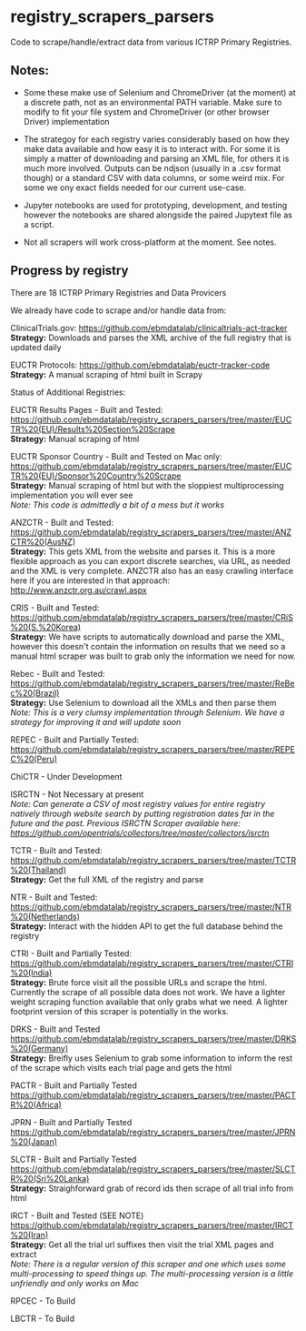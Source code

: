 # registry_scrapers_parsers
Code to scrape/handle/extract data from various ICTRP Primary Registries.

## Notes:

* Some these make use of Selenium and ChromeDriver (at the moment) at a discrete path, not as an environmental PATH variable. Make sure to modify to fit your file system and ChromeDriver (or other browser Driver) implementation

* The strategoy for each registry varies considerably based on how they make data available and how easy it is to interact with. For some it is simply a matter of downloading and parsing an XML file, for others it is much more involved. Outputs can be ndjson (usually in a .csv format though) or a standard CSV with data columns, or some weird mix. For some we ony exact fields needed for our current use-case.

* Jupyter notebooks are used for prototyping, development, and testing however the notebooks are shared alongside the paired Jupytext file as a script.

* Not all scrapers will work cross-platform at the moment. See notes.

## Progress by registry

There are 18 ICTRP Primary Registries and Data Provicers

We already have code to scrape and/or handle data from:

ClinicalTrials.gov:
https://github.com/ebmdatalab/clinicaltrials-act-tracker  
**Strategy:** Downloads and parses the XML archive of the full registry that is updated daily

EUCTR Protocols:
https://github.com/ebmdatalab/euctr-tracker-code  
**Strategy:** A manual scraping of html built in Scrapy

Status of Additional Registries:

EUCTR Results Pages - Built and Tested:
https://github.com/ebmdatalab/registry_scrapers_parsers/tree/master/EUCTR%20(EU)/Results%20Section%20Scrape  
**Strategy:** Manual scraping of html

EUCTR Sponsor Country - Built and Tested on Mac only: 
https://github.com/ebmdatalab/registry_scrapers_parsers/tree/master/EUCTR%20(EU)/Sponsor%20Country%20Scrape  
**Strategy:** Manual scraping of html but with the sloppiest multiprocessing implementation you will ever see  
*Note: This code is admittedly a bit of a mess but it works*

ANZCTR - Built and Tested:
https://github.com/ebmdatalab/registry_scrapers_parsers/tree/master/ANZCTR%20(AusNZ)  
**Strategy:** This gets XML from the website and parses it. This is a more flexible approach as you can export discrete searches, via URL, as needed and the XML is very complete. ANZCTR also has an easy crawling interface here if you are interested in that approach: http://www.anzctr.org.au/crawl.aspx

CRIS - Built and Tested:
https://github.com/ebmdatalab/registry_scrapers_parsers/tree/master/CRiS%20(S.%20Korea)  
**Strategy:** We have scripts to automatically download and parse the XML, however this doesn't contain the information on results that we need so a manual html scraper was built to grab only the information we need for now.

Rebec - Built and Tested:
https://github.com/ebmdatalab/registry_scrapers_parsers/tree/master/ReBec%20(Brazil)  
**Strategy:** Use Selenium to download all the XMLs and then parse them  
*Note: This is a very clumsy implementation through Selenium. We have a strategy for improving it and will update soon*

REPEC - Built and Partially Tested:
https://github.com/ebmdatalab/registry_scrapers_parsers/tree/master/REPEC%20(Peru)

ChiCTR - Under Development

ISRCTN - Not Necessary at present  
*Note: Can generate a CSV of most registry values for entire registry natively through website search by putting registration dates far in the future and the past. Previous ISRCTN Scraper available here: https://github.com/opentrials/collectors/tree/master/collectors/isrctn*

TCTR - Built and Tested:
https://github.com/ebmdatalab/registry_scrapers_parsers/tree/master/TCTR%20(Thailand)  
**Strategy:** Get the full XML of the registry and parse

NTR - Built and Tested:
https://github.com/ebmdatalab/registry_scrapers_parsers/tree/master/NTR%20(Netherlands)  
**Strategy:** Interact with the hidden API to get the full database behind the registry

CTRI - Built and Partially Tested:
https://github.com/ebmdatalab/registry_scrapers_parsers/tree/master/CTRI%20(India)  
**Strategy:** Brute force visit all the possible URLs and scrape the html. Currently the scrape of all possible data does not work. We have a lighter weight scraping function available that only grabs what we need. A lighter footprint version of this scraper is potentially in the works.

DRKS - Built and Tested
https://github.com/ebmdatalab/registry_scrapers_parsers/tree/master/DRKS%20(Germany)  
**Strategy:** Breifly uses Selenium to grab some information to inform the rest of the scrape which visits each trial page and gets the html

PACTR - Built and Partially Tested
https://github.com/ebmdatalab/registry_scrapers_parsers/tree/master/PACTR%20(Africa)

JPRN - Built and Partially Tested
https://github.com/ebmdatalab/registry_scrapers_parsers/tree/master/JPRN%20(Japan)

SLCTR - Built and Partially Tested
https://github.com/ebmdatalab/registry_scrapers_parsers/tree/master/SLCTR%20(Sri%20Lanka)  
**Strategy:** Straighforward grab of record ids then scrape of all trial info from html

IRCT - Built and Tested (SEE NOTE)
https://github.com/ebmdatalab/registry_scrapers_parsers/tree/master/IRCT%20(Iran)  
**Strategy:** Get all the trial url suffixes then visit the trial XML pages and extract  
*Note: There is a regular version of this scraper and one which uses some multi-processing to speed things up. The multi-processing version is a little unfriendly and only works on Mac*

RPCEC - To Build

LBCTR - To Build




